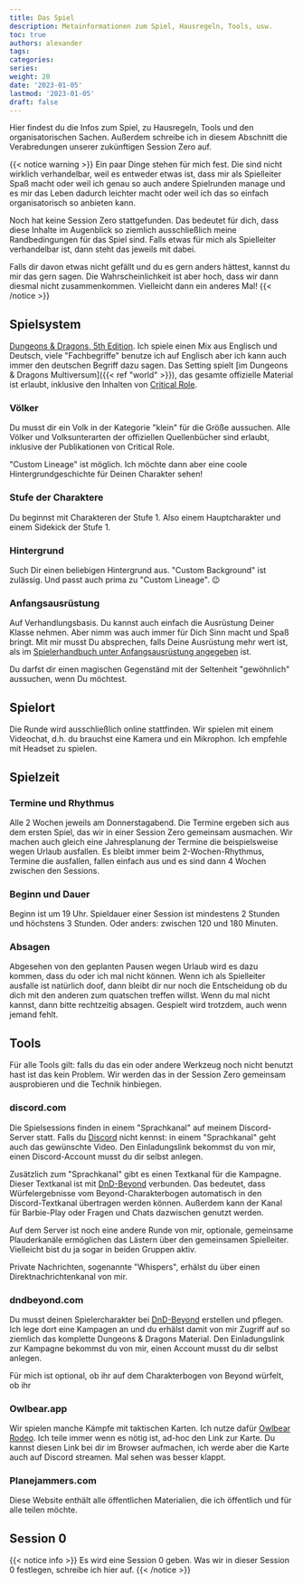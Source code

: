 ```yaml
---
title: Das Spiel
description: Metainformationen zum Spiel, Hausregeln, Tools, usw.
toc: true
authors: alexander
tags:
categories:
series:
weight: 20
date: '2023-01-05'
lastmod: '2023-01-05'
draft: false
---
```


Hier findest du die Infos zum Spiel, zu Hausregeln, Tools und den organisatorischen Sachen. Außerdem schreibe ich in diesem Abschnitt die Verabredungen unserer zukünftigen Session Zero auf.

{{< notice warning >}}
Ein paar Dinge stehen für mich fest. Die sind nicht wirklich verhandelbar, weil es entweder etwas ist, dass mir als Spielleiter Spaß macht oder weil ich genau so auch andere Spielrunden manage und es mir das Leben dadurch leichter macht oder weil ich das so einfach organisatorisch so anbieten kann.

Noch hat keine Session Zero stattgefunden. Das bedeutet für dich, dass diese Inhalte im Augenblick so ziemlich ausschließlich meine Randbedingungen für das Spiel sind. Falls etwas für mich als Spielleiter verhandelbar ist, dann steht das jeweils mit dabei.

Falls dir davon etwas nicht gefällt und du es gern anders hättest, kannst du mir das gern sagen. Die Wahrscheinlichkeit ist aber hoch, dass wir dann diesmal nicht zusammenkommen. Vielleicht dann ein anderes Mal!
{{< /notice >}}


## Spielsystem

[Dungeons & Dragons, 5th Edition](https://dnd.wizards.com/). Ich spiele einen Mix aus Englisch und Deutsch, viele "Fachbegriffe" benutze ich auf Englisch aber ich kann auch immer den deutschen Begriff dazu sagen. Das Setting spielt [im Dungeons & Dragons Multiversum]({{< ref "world" >}}), das gesamte offizielle Material ist erlaubt, inklusive den Inhalten von [Critical Role](https://critrole.com/).

### Völker

Du musst dir ein Volk in der Kategorie "klein" für die Größe aussuchen. Alle Völker und Volksunterarten der offiziellen Quellenbücher sind erlaubt, inklusive der Publikationen von Critical Role.

"Custom Lineage" ist möglich. Ich möchte dann aber eine coole Hintergrundgeschichte für Deinen Charakter sehen!

### Stufe der Charaktere

Du beginnst mit Charakteren der Stufe 1. Also einem Hauptcharakter und einem Sidekick der Stufe 1.

### Hintergrund

Such Dir einen beliebigen Hintergrund aus. "Custom Background" ist zulässig. Und passt auch prima zu "Custom Lineage". 😉

### Anfangsausrüstung

Auf Verhandlungsbasis. Du kannst auch einfach die Ausrüstung Deiner Klasse nehmen. Aber nimm was auch immer für Dich Sinn macht und Spaß bringt. Mit mir musst Du absprechen, falls Deine Ausrüstung mehr wert ist, als im [Spielerhandbuch unter Anfangsausrüstung angegeben](https://www.dndbeyond.com/sources/phb/equipment#StartingEquipment) ist.

Du darfst dir einen magischen Gegenständ mit der Seltenheit "gewöhnlich" aussuchen, wenn Du möchtest.

## Spielort

Die Runde wird ausschließlich online stattfinden. Wir spielen mit einem Videochat, d.h. du brauchst eine Kamera und ein Mikrophon. Ich empfehle mit Headset zu spielen.

## Spielzeit

### Termine und Rhythmus

Alle 2 Wochen jeweils am Donnerstagabend. Die Termine ergeben sich aus dem ersten Spiel, das wir in einer Session Zero gemeinsam ausmachen. Wir machen auch gleich eine Jahresplanung der Termine die beispielsweise wegen Urlaub ausfallen. Es bleibt immer beim 2-Wochen-Rhythmus, Termine die ausfallen, fallen einfach aus und es sind dann 4 Wochen zwischen den Sessions.

### Beginn und Dauer

Beginn ist um 19 Uhr. Spieldauer einer Session ist mindestens 2 Stunden und höchstens 3 Stunden. Oder anders: zwischen 120 und 180 Minuten.

### Absagen

Abgesehen von den geplanten Pausen wegen Urlaub wird es dazu kommen, dass du oder ich mal nicht können. Wenn ich als Spielleiter ausfalle ist natürlich doof, dann bleibt dir nur noch die Entscheidung ob du dich mit den anderen zum quatschen treffen willst. Wenn du mal nicht kannst, dann bitte rechtzeitig absagen. Gespielt wird trotzdem, auch wenn jemand fehlt.

## Tools

Für alle Tools gilt: falls du das ein oder andere Werkzeug noch nicht benutzt hast ist das kein Problem. Wir werden das in der Session Zero gemeinsam ausprobieren und die Technik hinbiegen.

### discord.com

Die Spielsessions finden in einem "Sprachkanal" auf meinem Discord-Server statt. Falls du [Discord](https://discord.com/app) nicht kennst: in einem "Sprachkanal" geht auch das gewünschte Video. Den Einladungslink bekommst du von mir, einen Discord-Account musst du dir selbst anlegen.

Zusätzlich zum "Sprachkanal" gibt es einen Textkanal für die Kampagne. Dieser Textkanal ist mit [DnD-Beyond](https://dndbeyond.com) verbunden. Das bedeutet, dass Würfelergebnisse vom Beyond-Charakterbogen automatisch in den Discord-Textkanal übertragen werden können. Außerdem kann der Kanal für Barbie-Play oder Fragen und Chats dazwischen genutzt werden.

Auf dem Server ist noch eine andere Runde von mir, optionale, gemeinsame Plauderkanäle ermöglichen das Lästern über den gemeinsamen Spielleiter. Vielleicht bist du ja sogar in beiden Gruppen aktiv.

Private Nachrichten, sogenannte "Whispers", erhälst du über einen Direktnachrichtenkanal von mir.

### dndbeyond.com

Du musst deinen Spielercharakter bei [DnD-Beyond](https://dndbeyond.com) erstellen und pflegen. Ich lege dort eine Kampagen an und du erhälst damit von mir Zugriff auf so ziemlich das komplette Dungeons & Dragons Material. Den Einladungslink zur Kampagne bekommst du von mir, einen Account musst du dir selbst anlegen.

Für mich ist optional, ob ihr auf dem Charakterbogen von Beyond würfelt, ob ihr 

### Owlbear.app

Wir spielen manche Kämpfe mit taktischen Karten. Ich nutze dafür [Owlbear Rodeo](https://owlbear.app). Ich teile immer wenn es nötig ist, ad-hoc den Link zur Karte. Du kannst diesen Link bei dir im Browser aufmachen, ich werde aber die Karte auch auf Discord streamen. Mal sehen was besser klappt.

### Planejammers.com

Diese Website enthält alle öffentlichen Materialien, die ich öffentlich und für alle teilen möchte. 

## Session 0

{{< notice info >}}
Es wird eine Session 0 geben. Was wir in dieser Session 0 festlegen, schreibe ich hier auf.
{{< /notice >}}